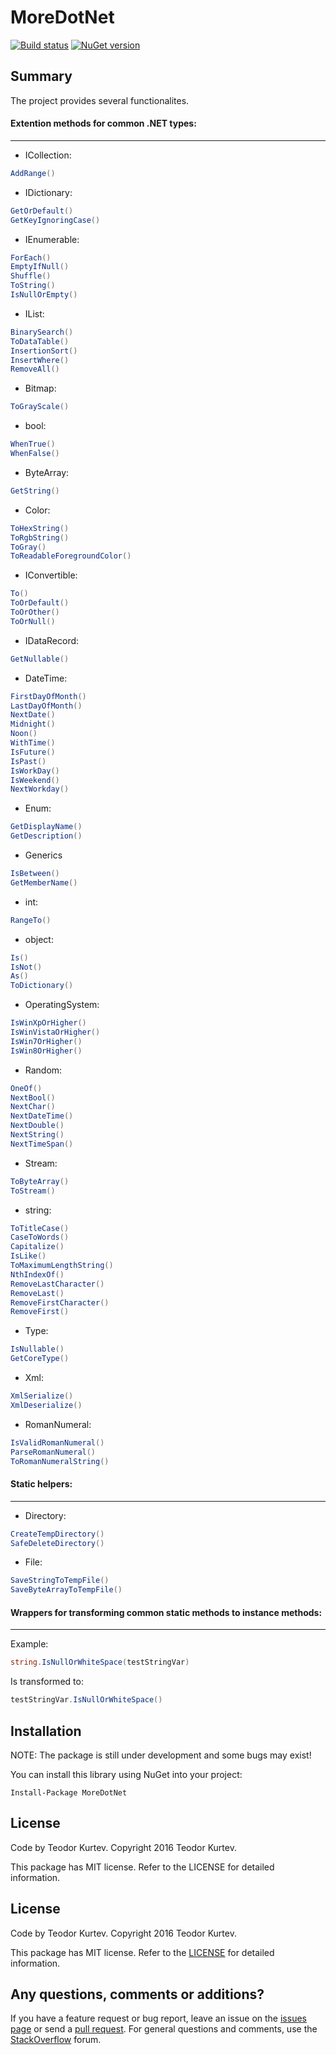 # MoreDotNet

[![Build status](https://ci.appveyor.com/api/projects/status/41edqunjstgy8vv5?svg=true)](https://ci.appveyor.com/project/Teodor92/moredotnet)
[![NuGet version](https://badge.fury.io/nu/MoreDotNet.svg)](https://badge.fury.io/nu/MoreDotNet)


## Summary

The project provides several functionalites.

#### Extention methods for common .NET types:
---

* ICollection:

```cs 
AddRange() 
```

* IDictionary:

```cs 
GetOrDefault()
GetKeyIgnoringCase()
```

* IEnumerable:
```cs 
ForEach()
EmptyIfNull()
Shuffle()
ToString()
IsNullOrEmpty()
```

* IList:
```cs 
BinarySearch()
ToDataTable()
InsertionSort()
InsertWhere()
RemoveAll()
```

* Bitmap:
```cs 
ToGrayScale()
```

* bool:
```cs 
WhenTrue()
WhenFalse()
```

* ByteArray:
```cs 
GetString()
```

* Color:
```cs 
ToHexString()
ToRgbString()
ToGray()
ToReadableForegroundColor()
```

* IConvertible:
```cs 
To()
ToOrDefault()
ToOrOther()
ToOrNull()
```

* IDataRecord:
```cs 
GetNullable()
```

* DateTime:
```cs 
FirstDayOfMonth()
LastDayOfMonth()
NextDate()
Midnight()
Noon()
WithTime()
IsFuture()
IsPast()
IsWorkDay()
IsWeekend()
NextWorkday()
```

* Enum:
```cs 
GetDisplayName()
GetDescription()
```

* Generics
```cs 
IsBetween()
GetMemberName()
```

* int:
```cs 
RangeTo()
```

* object:
```cs 
Is()
IsNot()
As()
ToDictionary()
```

* OperatingSystem:
```cs 
IsWinXpOrHigher()
IsWinVistaOrHigher()
IsWin7OrHigher()
IsWin8OrHigher()
```

* Random:
```cs 
OneOf()
NextBool()
NextChar()
NextDateTime()
NextDouble()
NextString()
NextTimeSpan()
```

* Stream:
```cs 
ToByteArray()
ToStream()
```

* string:
```cs 
ToTitleCase()
CaseToWords()
Capitalize()
IsLike()
ToMaximumLengthString()
NthIndexOf()
RemoveLastCharacter()
RemoveLast()
RemoveFirstCharacter()
RemoveFirst()
```

* Type:
```cs 
IsNullable()
GetCoreType()
```

* Xml:
```cs 
XmlSerialize()
XmlDeserialize()
```

* RomanNumeral:
```cs 
IsValidRomanNumeral()
ParseRomanNumeral()
ToRomanNumeralString()
```

#### Static helpers:
---

* Directory:
```cs 
CreateTempDirectory()
SafeDeleteDirectory()
```

* File:
```cs 
SaveStringToTempFile()
SaveByteArrayToTempFile()
```

#### Wrappers for transforming common static methods to instance methods:
---

Example:
```cs
string.IsNullOrWhiteSpace(testStringVar)
```
Is transformed to:
```cs
testStringVar.IsNullOrWhiteSpace()
```

## Installation

NOTE: The package is still under development and some bugs may exist!

You can install this library using NuGet into your project:

```
Install-Package MoreDotNet
```

## License

Code by Teodor Kurtev. Copyright 2016 Teodor Kurtev.

This package has MIT license. Refer to the LICENSE for detailed information.

## License

Code by Teodor Kurtev. Copyright 2016 Teodor Kurtev.

This package has MIT license. Refer to the [LICENSE](https://github.com/Teodor92/MoreDotNet/blob/master/LICENSE) for detailed information.

## Any questions, comments or additions?

If you have a feature request or bug report, leave an issue on the [issues page](https://github.com/Teodor92/MoreDotNet/issues) or send a [pull request](https://github.com/Teodor92/MoreDotNet/pulls). For general questions and comments, use the [StackOverflow](http://stackoverflow.com/) forum.